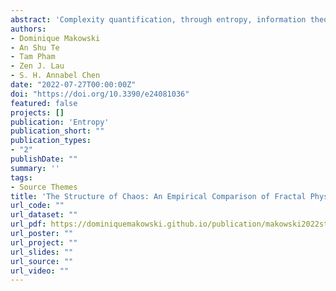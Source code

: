 ```yaml
---
abstract: 'Complexity quantification, through entropy, information theory and fractal dimension indices, is gaining a renewed traction in psychophysiology, as new measures with promising qualities emerge from the computational and mathematical advances. Unfortunately, few studies compare the relationship and objective performance of the plethora of existing metrics, in turn hindering reproducibility, replicability, consistency, and clarity in the field. Using the NeuroKit2 Python software, we computed a list of 112 (predominantly used) complexity indices on signals varying in their characteristics (noise, length and frequency spectrum). We then systematically compared the indices by their computational weight, their representativeness of a multidimensional space of latent dimensions, and empirical proximity with other indices. Based on these considerations, we propose that a selection of 12 indices, together representing 85.97% of the total variance of all indices, might offer a parsimonious and complimentary choice in regards to the quantification of the complexity of time series. Our selection includes CWPEn, Line Length (LL), BubbEn, MSWPEn, MFDFA (Max), Hjorth Complexity, SVDEn, MFDFA (Width), MFDFA (Mean), MFDFA (Peak), MFDFA (Fluctuation), AttEn. Elements of consideration for alternative subsets are discussed, and data, analysis scripts and code for the figures are open-source.'
authors:
- Dominique Makowski
- An Shu Te
- Tam Pham
- Zen J. Lau
- S. H. Annabel Chen
date: "2022-07-27T00:00:00Z"
doi: "https://doi.org/10.3390/e24081036"
featured: false
projects: []
publication: 'Entropy'
publication_short: ""
publication_types:
- "2"
publishDate: ""
summary: ''
tags:
- Source Themes
title: 'The Structure of Chaos: An Empirical Comparison of Fractal Physiology Complexity Indices Using NeuroKit2'
url_code: ""
url_dataset: ""
url_pdf: https://dominiquemakowski.github.io/publication/makowski2022structure/makowski2022structure.pdf
url_poster: ""
url_project: ""
url_slides: ""
url_source: ""
url_video: ""
---
```

